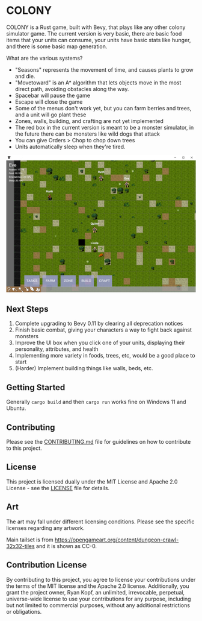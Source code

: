 # COLONY

COLONY is a Rust game, built with Bevy, that plays like any other colony simulator game. The current version is very basic, there are basic food items that your units can consume, your units have basic stats like hunger, and there is some basic map generation.

What are the various systems?
* "Seasons" represents the movement of time, and causes plants to grow and die.
* "Movetoward" is an A* algorithm that lets objects move in the most direct path, avoiding obstacles along the way.
* Spacebar will pause the game
* Escape will close the game
* Some of the menus don't work yet, but you can farm berries and trees, and a unit will go plant these
* Zones, walls, building, and crafting are not yet implemented
* The red box in the current version is meant to be a monster simulator, in the future there can be monsters like wild dogs that attack
* You can give Orders > Chop to chop down trees
* Units automatically sleep when they're tired.

![Screenshot](./assets/screenshot.png)

## Next Steps

1. Complete upgrading to Bevy 0.11 by clearing all deprecation notices
2. Finish basic combat, giving your characters a way to fight back against monsters
3. Improve the UI box when you click one of your units, displaying their personality, attributes, and health
4. Implementing more variety in foods, trees, etc, would be a good place to start
5. (Harder) Implement building things like walls, beds, etc.


## Getting Started

Generally ```cargo build``` and then ```cargo run``` works fine on Windows 11 and Ubuntu.

## Contributing

Please see the [CONTRIBUTING.md](CONTRIBUTING.md) file for guidelines on how to contribute to this project.

## License

This project is licensed dually under the MIT License and Apache 2.0 License - see the [LICENSE](LICENSE) file for details.

## Art

The art may fall under different licensing conditions. Please see the specific licenses regarding any artwork.

Main tailset is from https://opengameart.org/content/dungeon-crawl-32x32-tiles and it is shown as CC-0.

## Contribution License

By contributing to this project, you agree to license your contributions under the terms of the MIT license and the Apache 2.0 license. Additionally, you grant the project owner, Ryan Kopf, an unlimited, irrevocable, perpetual, universe-wide license to use your contributions for any purpose, including but not limited to commercial purposes, without any additional restrictions or obligations.
